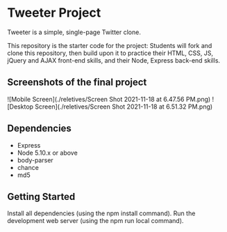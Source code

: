 # Tweeter Project

Tweeter is a simple, single-page Twitter clone.

This repository is the starter code for the project: Students will fork and clone this repository, then build upon it to practice their HTML, CSS, JS, jQuery and AJAX front-end skills, and their Node, Express back-end skills.

## Screenshots of the final project

![Mobile Screen](./reletives/Screen Shot 2021-11-18 at 6.47.56 PM.png)
![Desktop Screen](./reletives/Screen Shot 2021-11-18 at 6.51.32 PM.png)

## Dependencies

- Express
- Node 5.10.x or above
- body-parser
- chance
- md5

## Getting Started

Install all dependencies (using the npm install command).
Run the development web server (using the npm run local command).
